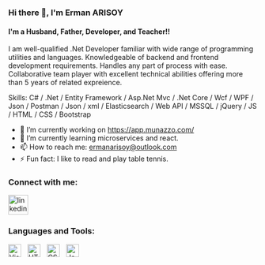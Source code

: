 ### Hi there 👋, I'm Erman ARISOY 
#### I'm a Husband, Father, Developer, and Teacher!!
I am well-qualified .Net Developer familiar with wide range of programming utilities and languages. Knowledgeable of backend and frontend development requirements. Handles any part of process with ease. Collaborative team player with excellent technical abilities offering more than 5 years of related expreience.

Skills: C# / .Net / Entity Framework / Asp.Net Mvc / .Net Core / Wcf / WPF / Json / Postman / Json / xml / Elasticsearch / Web API / MSSQL / jQuery / JS / HTML / CSS / Bootstrap

- 🔭 I’m currently working on https://app.munazzo.com/ 
- 🌱 I’m currently learning microservices and react. 
- 📫 How to reach me: ermanarisoy@outlook.com 
- ⚡ Fun fact: I like to read and play table tennis. 

### Connect with me:

[<img src='https://cdn.jsdelivr.net/gh/devicons/devicon/icons/linkedin/linkedin-original.svg' alt='linkedin' height='40'>](https://www.linkedin.com/in/https://www.linkedin.com/in/erman-ar%C4%B1soy-164359183//)  

### Languages and Tools:

<img align="left" alt="Visual Studio Code" width="26px" src="https://cdn.jsdelivr.net/gh/devicons/devicon/icons/vscode/vscode-original.svg" style="padding-right:10px;" />
<img align="left" alt="HTML5" width="26px" src="https://cdn.jsdelivr.net/gh/devicons/devicon/icons/html5/html5-original.svg" style="padding-right:10px;" />
<img align="left" alt="CSS3" width="26px" src="https://cdn.jsdelivr.net/gh/devicons/devicon/icons/css3/css3-original.svg" style="padding-right:10px;" />
<img align="left" alt="JavaScript" width="26px" src="https://cdn.jsdelivr.net/gh/devicons/devicon/icons/javascript/javascript-original.svg" style="padding-right:10px;" />




